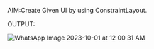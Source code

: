 AIM:Create Given UI by using ConstraintLayout.

OUTPUT:

![WhatsApp Image 2023-10-01 at 12 00 31 AM](https://github.com/P-21710/MAD_Practical-3_21012011127/assets/98374171/79729abc-1157-47ca-8382-4ca5bf69490d)
